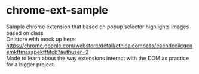 # chrome-ext-sample
Sample chrome extension that based on popup selector highlights images based on class 
<br />
On store with mock up here:
https://chrome.google.com/webstore/detail/ethicalcompass/eaehdcoiicgcnemkffmaaapekfffjfcb?authuser=2
<br />
Made to learn about the way extensions interact with the DOM as practice for a bigger project.

